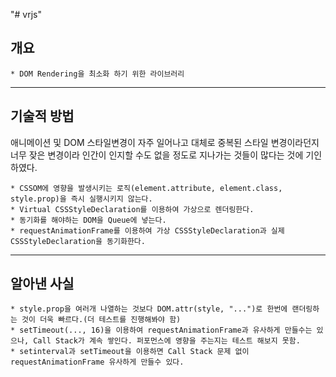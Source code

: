 "# vrjs" 

## 개요
    * DOM Rendering을 최소화 하기 위한 라이브러리
* * *

## 기술적 방법

애니메이션 및 DOM 스타일변경이 자주 일어나고 대체로 중복된 스타일 변경이라던지 너무 잦은 변경이라 인간이 인지할 수도 없을 정도로 지나가는 것들이 많다는 것에 기인하였다.

    * CSSOM에 영향을 발생시키는 로직(element.attribute, element.class, style.prop)을 즉시 실행시키지 않는다.
    * Virtual CSSStyleDeclaration를 이용하여 가상으로 렌더링한다.
    * 동기화를 해야하는 DOM을 Queue에 넣는다.
    * requestAnimationFrame를 이용하여 가상 CSSStyleDeclaration과 실제 CSSStyleDeclaration을 동기화한다.
* * *

## 알아낸 사실

    * style.prop을 여러개 나열하는 것보다 DOM.attr(style, "...")로 한번에 랜더링하는 것이 더욱 빠르다.(더 테스트를 진행해봐야 함)
    * setTimeout(..., 16)을 이용하여 requestAnimationFrame과 유사하게 만들수는 있으나, Call Stack가 계속 쌓인다. 퍼포먼스에 영향을 주는지는 테스트 해보지 못함.
    * setinterval과 setTimeout을 이용하면 Call Stack 문제 없이 requestAnimationFrame 유사하게 만들수 있다.
  


